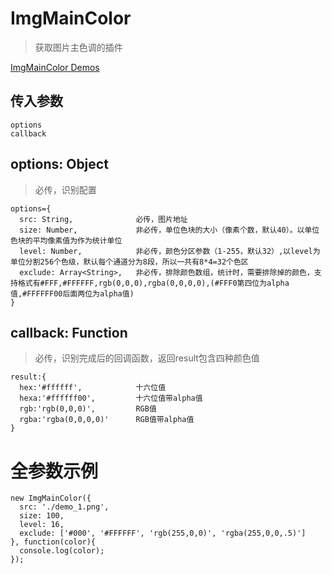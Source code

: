# ImgMainColor
> 获取图片主色调的插件

[ImgMainColor Demos](https://whoiam2007s.github.io/ImgMainColor/demos.html)


## 传入参数
```
options
callback
```

## options: Object 
> 必传，识别配置
```
options={
  src: String,              必传，图片地址
  size: Number,             非必传，单位色块的大小（像素个数，默认40）。以单位色块的平均像素值为作为统计单位
  level: Number,            非必传，颜色分区参数（1-255，默认32）,以level为单位分割256个色级，默认每个通道分为8段，所以一共有8*4=32个色区
  exclude: Array<String>,   非必传，排除颜色数组，统计时，需要排除掉的颜色，支持格式有#FFF,#FFFFFF,rgb(0,0,0),rgba(0,0,0,0),(#FFF0第四位为alpha值,#FFFFFF00后面两位为alpha值)
}
```

## callback: Function 
> 必传，识别完成后的回调函数，返回result包含四种颜色值
```
result:{
  hex:'#ffffff',            十六位值
  hexa:'#ffffff00',         十六位值带alpha值
  rgb:'rgb(0,0,0)',         RGB值
  rgba:'rgba(0,0,0,0)'      RGB值带alpha值
}
```

# 全参数示例
```
new ImgMainColor({
  src: './demo_1.png',
  size: 100,
  level: 16,
  exclude: ['#000', '#FFFFFF', 'rgb(255,0,0)', 'rgba(255,0,0,.5)']      
}, function(color){
  console.log(color);
});

```
